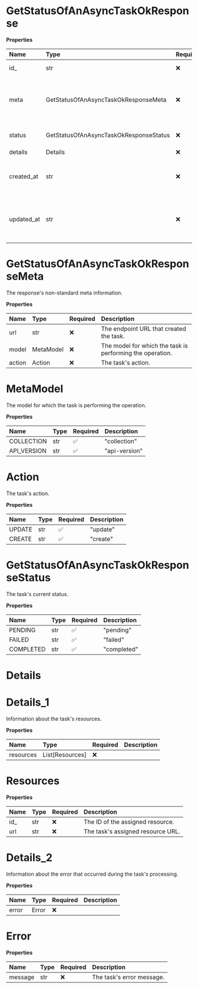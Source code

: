 # GetStatusOfAnAsyncTaskOkResponse

**Properties**

| Name       | Type                                   | Required | Description                                           |
| :--------- | :------------------------------------- | :------- | :---------------------------------------------------- |
| id\_       | str                                    | ❌       | The task's ID.                                        |
| meta       | GetStatusOfAnAsyncTaskOkResponseMeta   | ❌       | The response's non-standard meta information.         |
| status     | GetStatusOfAnAsyncTaskOkResponseStatus | ❌       | The task's current status.                            |
| details    | Details                                | ❌       |                                                       |
| created_at | str                                    | ❌       | The date and time at which the task was created.      |
| updated_at | str                                    | ❌       | The date and time at which the task was last updated. |

# GetStatusOfAnAsyncTaskOkResponseMeta

The response's non-standard meta information.

**Properties**

| Name   | Type      | Required | Description                                               |
| :----- | :-------- | :------- | :-------------------------------------------------------- |
| url    | str       | ❌       | The endpoint URL that created the task.                   |
| model  | MetaModel | ❌       | The model for which the task is performing the operation. |
| action | Action    | ❌       | The task's action.                                        |

# MetaModel

The model for which the task is performing the operation.

**Properties**

| Name        | Type | Required | Description   |
| :---------- | :--- | :------- | :------------ |
| COLLECTION  | str  | ✅       | "collection"  |
| API_VERSION | str  | ✅       | "api-version" |

# Action

The task's action.

**Properties**

| Name   | Type | Required | Description |
| :----- | :--- | :------- | :---------- |
| UPDATE | str  | ✅       | "update"    |
| CREATE | str  | ✅       | "create"    |

# GetStatusOfAnAsyncTaskOkResponseStatus

The task's current status.

**Properties**

| Name      | Type | Required | Description |
| :-------- | :--- | :------- | :---------- |
| PENDING   | str  | ✅       | "pending"   |
| FAILED    | str  | ✅       | "failed"    |
| COMPLETED | str  | ✅       | "completed" |

# Details

# Details_1

Information about the task's resources.

**Properties**

| Name      | Type            | Required | Description |
| :-------- | :-------------- | :------- | :---------- |
| resources | List[Resources] | ❌       |             |

# Resources

**Properties**

| Name | Type | Required | Description                       |
| :--- | :--- | :------- | :-------------------------------- |
| id\_ | str  | ❌       | The ID of the assigned resource.  |
| url  | str  | ❌       | The task's assigned resource URL. |

# Details_2

Information about the error that occurred during the task's processing.

**Properties**

| Name  | Type  | Required | Description |
| :---- | :---- | :------- | :---------- |
| error | Error | ❌       |             |

# Error

**Properties**

| Name    | Type | Required | Description               |
| :------ | :--- | :------- | :------------------------ |
| message | str  | ❌       | The task's error message. |
